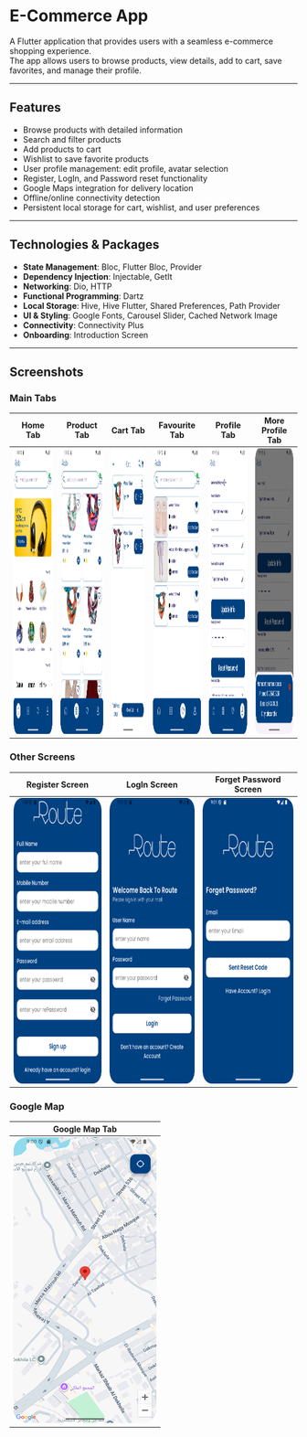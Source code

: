 # E-Commerce App

A Flutter application that provides users with a seamless e-commerce shopping experience.  
The app allows users to browse products, view details, add to cart, save favorites, and manage their profile.

---

## Features
- Browse products with detailed information
- Search and filter products
- Add products to cart
- Wishlist to save favorite products
- User profile management: edit profile, avatar selection
- Register, LogIn, and Password reset functionality
- Google Maps integration for delivery location
- Offline/online connectivity detection
- Persistent local storage for cart, wishlist, and user preferences

---

## Technologies & Packages
- **State Management**: Bloc, Flutter Bloc, Provider  
- **Dependency Injection**: Injectable, GetIt  
- **Networking**: Dio, HTTP  
- **Functional Programming**: Dartz  
- **Local Storage**: Hive, Hive Flutter, Shared Preferences, Path Provider  
- **UI & Styling**: Google Fonts, Carousel Slider, Cached Network Image  
- **Connectivity**: Connectivity Plus  
- **Onboarding**: Introduction Screen  

---
## Screenshots

### Main Tabs
| Home Tab | Product Tab | Cart Tab | Favourite Tab | Profile Tab | More Profile Tab |
|----------|------------|---------|---------------|-------------|-----------------|
| <img src="assets/ScreenShots/E-Commerce%20Home%20Tab.png" width="300" height="500"/> | <img src="assets/ScreenShots/E-Commerce%20Product%20Tab.png" width="250" height="500"/> | <img src="assets/ScreenShots/E-Commerce%20Cart%20Tab.png" width="300" height="500"/> | <img src="assets/ScreenShots/E-Commerce%20Favourite%20Tab.png" width="250" height="500"/> | <img src="assets/ScreenShots/E-Commerce%20Profile%20Tab.png" width="250" height="500"/> | <img src="assets/ScreenShots/E-Commerce%20More%20Profile%20Tab.png" width="250" height="500"/> |

### Other Screens
| Register Screen | LogIn Screen | Forget Password Screen |
|----------------|--------------|-----------------------|
| <img src="assets/ScreenShots/E-Commerce%20Register%20Screen.png" width="250" height="500"/> | <img src="assets/ScreenShots/E-Commerce%20LogIn%20Screen.png" width="250" height="500"/> | <img src="assets/ScreenShots/E-Commerce%20Forget%20Password%20Screen.png" width="250" height="500"/> |

### Google Map
| Google Map Tab |
|----------------|
| <img src="assets/ScreenShots/E-Commerce%20Google%20Maps%20Tab.png" width="250" height="500"/> |
